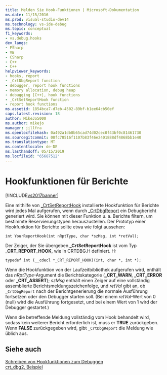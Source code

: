 ```yaml
---
title: Melden Sie Hook-Funktionen | Microsoft-Dokumentation
ms.date: 11/15/2016
ms.prod: visual-studio-dev14
ms.technology: vs-ide-debug
ms.topic: conceptual
f1_keywords:
- vs.debug.hooks
dev_langs:
- FSharp
- VB
- CSharp
- C++
- C++
helpviewer_keywords:
- hooks, report
- _CrtDbgReport function
- debugger, report hook functions
- memory allocation, debug heap
- debugging [C++], hook functions
- _CrtSetReportHook function
- report hook functions
ms.assetid: 1854bca7-d7eb-4502-89bf-b1ee64cb50ef
caps.latest.revision: 18
author: MikeJo5000
ms.author: mikejo
manager: jillfra
ms.openlocfilehash: 0a492a1db8b65cad74d02cec0f43bf0c81461730
ms.sourcegitcommit: 08fc78516f1107b83f46e2401888df4868bb1e40
ms.translationtype: MT
ms.contentlocale: de-DE
ms.lasthandoff: 05/15/2019
ms.locfileid: "65687512"
---
```

# <a name="report-hook-functions"></a>Hookfunktionen für Berichte
[!INCLUDE[vs2017banner](../includes/vs2017banner.md)]

Eine mithilfe von [_CrtSetReportHook](https://msdn.microsoft.com/library/1ae7c64f-8c84-4797-9574-b59f00f7a509) installierte Hookfunktion für Berichte wird jedes Mal aufgerufen, wenn durch [_CrtDbgReport](https://msdn.microsoft.com/library/6e581fb6-f7fb-4716-9432-f0145d639ecc) ein Debugbericht generiert wird. Sie können mit dieser Funktion u. a. Berichte filtern, um bestimmte Reservierungstypen herauszustellen. Der Prototyp einer Hookfunktion für Berichte sollte etwa wie folgt aussehen:  
  
```  
int YourReportHook(int nRptType, char *szMsg, int *retVal);  
```  
  
 Der Zeiger, der Sie übergeben **_CrtSetReportHook** ist vom Typ **_CRT_REPORT_HOOK**, wie in CRTDBG.H definiert. H:  
  
```  
typedef int (__cdecl *_CRT_REPORT_HOOK)(int, char *, int *);  
```  
  
 Wenn die Hookfunktion von der Laufzeitbibliothek aufgerufen wird, enthält das *nRptType*-Argument die Berichtskategorie (**_CRT_WARN**, **_CRT_ERROR** oder **_CRT_ASSERT**); *szMsg* enthält einen Zeiger auf eine vollständig assemblierte Berichtsmeldungszeichenfolge, und *retVal* gibt an, ob `_CrtDbgReport` nach der Berichtgenerierung die normale Ausführung fortsetzen oder den Debugger starten soll. (Bei einem *retVal*-Wert von 0 (null) wird die Ausführung fortgesetzt, und bei einem Wert von 1 wird der Debugger gestartet.)  
  
 Wenn die betreffende Meldung vollständig vom Hook behandelt wird, sodass kein weiterer Bericht erforderlich ist, muss er **TRUE** zurückgeben. Wenn **FALSE** zurückgegeben wird, gibt `_CrtDbgReport` die Meldung wie üblich aus.  
  
## <a name="see-also"></a>Siehe auch  
 [Schreiben von Hookfunktionen zum Debuggen](../debugger/debug-hook-function-writing.md)   
 [crt_dbg2, Beispiel](https://msdn.microsoft.com/21e1346a-6a17-4f57-b275-c76813089167)
